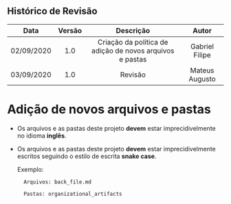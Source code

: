 ## Histórico de Revisão

| Data       | Versão | Descrição            | Autor             |
|:----------:|:------:|:--------------------:|:-----------------:|
| 02/09/2020 | 1.0 | Criação da política de adição de novos arquivos e pastas  | Gabriel Filipe |
| 03/09/2020 |   1.0   | Revisão | Mateus Augusto |

# Adição de novos arquivos e pastas

- Os arquivos e as pastas deste projeto **devem** estar imprecidivelmente no idioma **inglês**.

- Os arquivos e as pastas deste projeto **devem** estar imprecidivelmente escritos seguindo o estilo de escrita **snake case**.
    
    Exemplo: 

        Arquivos: back_file.md
        
        Pastas: organizational_artifacts